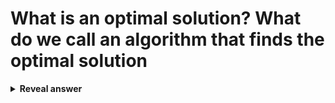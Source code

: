 # What is an optimal solution? What do we call an algorithm that finds the optimal solution
<details>
<summary><b>Reveal answer</b></summary>
the element of s where f(s) is guaranteed to be the best in s.<br><br>We call those algorithms: exact algorithms
</details>
